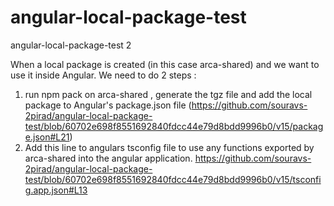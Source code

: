 # angular-local-package-test
angular-local-package-test 2

When a local package is created (in this case arca-shared) and we want to use it inside Angular.
We need to do 2 steps : 

1. run npm pack on arca-shared , generate the tgz file and add the local package to Angular's package.json file (https://github.com/souravs-2pirad/angular-local-package-test/blob/60702e698f8551692840fdcc44e79d8bdd9996b0/v15/package.json#L21)
2. Add this line to angulars tsconfig file to use any functions exported by arca-shared into the angular application. https://github.com/souravs-2pirad/angular-local-package-test/blob/60702e698f8551692840fdcc44e79d8bdd9996b0/v15/tsconfig.app.json#L13
